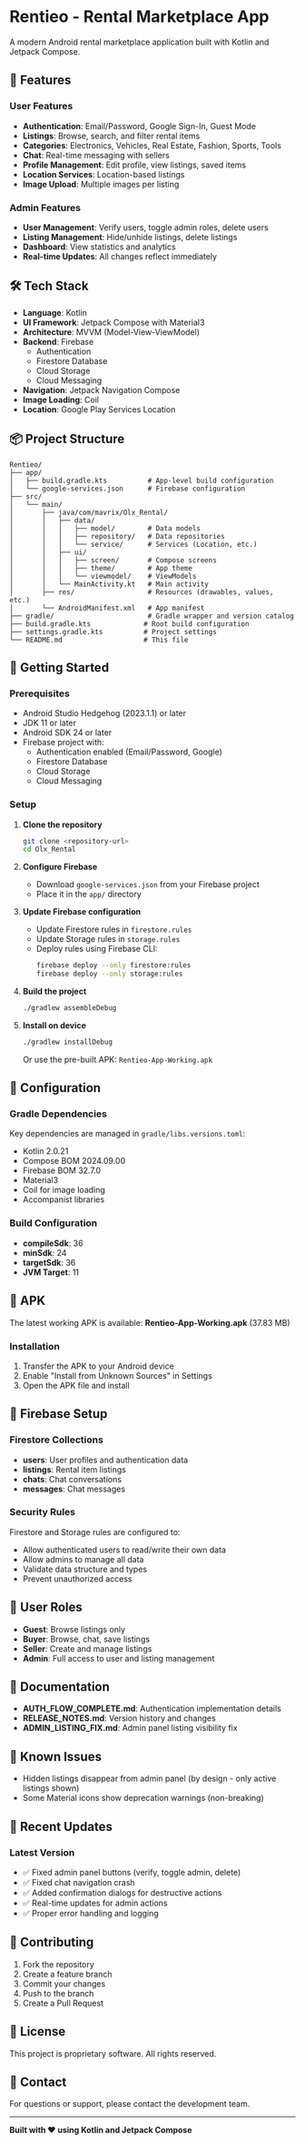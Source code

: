 # Rentieo - Rental Marketplace App

A modern Android rental marketplace application built with Kotlin and Jetpack Compose.

## 📱 Features

### User Features
- **Authentication**: Email/Password, Google Sign-In, Guest Mode
- **Listings**: Browse, search, and filter rental items
- **Categories**: Electronics, Vehicles, Real Estate, Fashion, Sports, Tools
- **Chat**: Real-time messaging with sellers
- **Profile Management**: Edit profile, view listings, saved items
- **Location Services**: Location-based listings
- **Image Upload**: Multiple images per listing

### Admin Features
- **User Management**: Verify users, toggle admin roles, delete users
- **Listing Management**: Hide/unhide listings, delete listings
- **Dashboard**: View statistics and analytics
- **Real-time Updates**: All changes reflect immediately

## 🛠️ Tech Stack

- **Language**: Kotlin
- **UI Framework**: Jetpack Compose with Material3
- **Architecture**: MVVM (Model-View-ViewModel)
- **Backend**: Firebase
  - Authentication
  - Firestore Database
  - Cloud Storage
  - Cloud Messaging
- **Navigation**: Jetpack Navigation Compose
- **Image Loading**: Coil
- **Location**: Google Play Services Location

## 📦 Project Structure

```
Rentieo/
├── app/
│   ├── build.gradle.kts          # App-level build configuration
│   └── google-services.json      # Firebase configuration
├── src/
│   └── main/
│       ├── java/com/mavrix/Olx_Rental/
│       │   ├── data/
│       │   │   ├── model/        # Data models
│       │   │   ├── repository/   # Data repositories
│       │   │   └── service/      # Services (Location, etc.)
│       │   ├── ui/
│       │   │   ├── screen/       # Compose screens
│       │   │   ├── theme/        # App theme
│       │   │   └── viewmodel/    # ViewModels
│       │   └── MainActivity.kt   # Main activity
│       ├── res/                  # Resources (drawables, values, etc.)
│       └── AndroidManifest.xml   # App manifest
├── gradle/                       # Gradle wrapper and version catalog
├── build.gradle.kts             # Root build configuration
├── settings.gradle.kts          # Project settings
└── README.md                    # This file
```

## 🚀 Getting Started

### Prerequisites

- Android Studio Hedgehog (2023.1.1) or later
- JDK 11 or later
- Android SDK 24 or later
- Firebase project with:
  - Authentication enabled (Email/Password, Google)
  - Firestore Database
  - Cloud Storage
  - Cloud Messaging

### Setup

1. **Clone the repository**
   ```bash
   git clone <repository-url>
   cd Olx_Rental
   ```

2. **Configure Firebase**
   - Download `google-services.json` from your Firebase project
   - Place it in the `app/` directory

3. **Update Firebase configuration**
   - Update Firestore rules in `firestore.rules`
   - Update Storage rules in `storage.rules`
   - Deploy rules using Firebase CLI:
     ```bash
     firebase deploy --only firestore:rules
     firebase deploy --only storage:rules
     ```

4. **Build the project**
   ```bash
   ./gradlew assembleDebug
   ```

5. **Install on device**
   ```bash
   ./gradlew installDebug
   ```
   Or use the pre-built APK: `Rentieo-App-Working.apk`

## 🔧 Configuration

### Gradle Dependencies

Key dependencies are managed in `gradle/libs.versions.toml`:
- Kotlin 2.0.21
- Compose BOM 2024.09.00
- Firebase BOM 32.7.0
- Material3
- Coil for image loading
- Accompanist libraries

### Build Configuration

- **compileSdk**: 36
- **minSdk**: 24
- **targetSdk**: 36
- **JVM Target**: 11

## 📱 APK

The latest working APK is available: **Rentieo-App-Working.apk** (37.83 MB)

### Installation
1. Transfer the APK to your Android device
2. Enable "Install from Unknown Sources" in Settings
3. Open the APK file and install

## 🔐 Firebase Setup

### Firestore Collections

- **users**: User profiles and authentication data
- **listings**: Rental item listings
- **chats**: Chat conversations
- **messages**: Chat messages

### Security Rules

Firestore and Storage rules are configured to:
- Allow authenticated users to read/write their own data
- Allow admins to manage all data
- Validate data structure and types
- Prevent unauthorized access

## 👥 User Roles

- **Guest**: Browse listings only
- **Buyer**: Browse, chat, save listings
- **Seller**: Create and manage listings
- **Admin**: Full access to user and listing management

## 📝 Documentation

- **AUTH_FLOW_COMPLETE.md**: Authentication implementation details
- **RELEASE_NOTES.md**: Version history and changes
- **ADMIN_LISTING_FIX.md**: Admin panel listing visibility fix

## 🐛 Known Issues

- Hidden listings disappear from admin panel (by design - only active listings shown)
- Some Material icons show deprecation warnings (non-breaking)

## 🔄 Recent Updates

### Latest Version
- ✅ Fixed admin panel buttons (verify, toggle admin, delete)
- ✅ Fixed chat navigation crash
- ✅ Added confirmation dialogs for destructive actions
- ✅ Real-time updates for admin actions
- ✅ Proper error handling and logging

## 🤝 Contributing

1. Fork the repository
2. Create a feature branch
3. Commit your changes
4. Push to the branch
5. Create a Pull Request

## 📄 License

This project is proprietary software. All rights reserved.

## 📧 Contact

For questions or support, please contact the development team.

---

**Built with ❤️ using Kotlin and Jetpack Compose**
